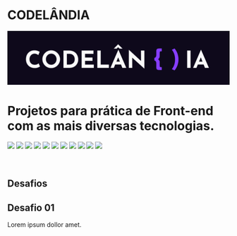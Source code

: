 # CODELÂNDIA

![logo Codelândia](logo.png)

# Projetos para prática de Front-end com as mais diversas tecnologias.

<div>
  <img src="https://img.shields.io/badge/VS%20Code-000000.svg?style=for-the-badge&logo=visual-studio-code&logoColor=ffffff" />
  <img src="https://img.shields.io/badge/HTML5-000000?style=for-the-badge&logo=html5&logoColor=ffffff" />
  <img src="https://img.shields.io/badge/CSS3-000000?style=for-the-badge&logo=css3&logoColor=ffffff" />
  <img src="https://img.shields.io/badge/sass-000000?style=for-the-badge&logo=sass&logoColor=ffffff" />
  <img src="https://img.shields.io/badge/JavaScript-000000?style=for-the-badge&logo=javascript&logoColor=ffffff" />
  <img src="https://img.shields.io/badge/Git-000000?style=for-the-badge&logo=git&logoColor=ffffff" />
  <img src="https://img.shields.io/badge/Github-000000?style=for-the-badge&logo=github&logoColor=ffffff" />
  <img src="https://img.shields.io/badge/WordPress-000000?style=for-the-badge&logo=Wordpress&logoColor=ffffff" />
  <img src="https://img.shields.io/badge/React-000000?style=for-the-badge&logo=react&logoColor=ffffff" />
  <img src="https://img.shields.io/badge/Next.JS-000000?style=for-the-badge&logo=nextdotjs&logoColor=ffffff" />
  <img src="https://img.shields.io/badge/TailwindCSS-000000?style=for-the-badge&logo=tailwindcss&logoColor=ffffff" />
<div>
<br /> <br />

## Desafios

## Desafio 01

  <p>
    Lorem ipsum dollor amet. <br />
  </p>
  <br /> <br />
